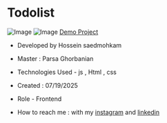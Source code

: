# Todolist
![Image](https://github.com/user-attachments/assets/832ac48b-85be-4489-8bea-f527bc3e8710)
![Image](https://github.com/user-attachments/assets/d4ebf94b-64a8-43ff-aebc-d29b8643f9de)
[Demo Project](/https://hosseinsaedmohkam.github.io/Todolist/)

- Developed by Hossein saedmohkam

- Master : Parsa Ghorbanian 

- Technologies Used - js , Html , css  

- Created : 07/19/2025

- Role - Frontend

- How to reach me : with my [instagram](https://www.instagram.com/Hossein_saedmohkam.dev) and [linkedin](https://www.linkedin.com/in/Hossein-saedmohkam)

